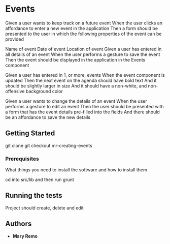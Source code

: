 # Events

Given a user wants to keep track on a future event
When the user clicks an affordance to enter a new event in the application
Then a form should be presented to the user in which the following properties of the event can be provided

Name of event
Date of event
Location of event
Given a user has entered in all details of an event
When the user performs a gesture to save the event
Then the event should be displayed in the application in the Events component

Given a user has entered in 1, or more, events
When the event component is updated
Then the next event on the agenda should have bold text
And it should be slightly larger in size
And it should have a non-white, and non-offensive background color

Given a user wants to change the details of an event
When the user performs a gesture to edit an event
Then the user should be presented with a form that has the event details pre-filled into the fields
And there should be an affordance to save the new details

## Getting Started

git clone
git checkout mr-creating-events 

### Prerequisites

What things you need to install the software and how to install them

cd into src/lib and then run grunt


## Running the tests

Project should create, delete and edit


## Authors

* **Mary Remo** 
